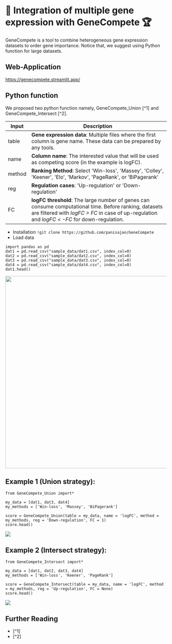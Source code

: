 # 🧬 Integration of multiple gene expression with GeneCompete 🏆

GeneCompete is a tool to combine heterogeneous gene expression datasets to order gene importance. Notice that, we suggest using Python function for large datasets.

## Web-Application

https://genecompete.streamlit.app/

## Python function

We proposed two python function namely, GeneCompete_Union [^1] and GeneCompete_Intersect [^2].

Input | Description
 ------------ | ------------- 
table | **Gene expression data**: Multiple files where the first column is gene name. These data can be prepared by any tools.
name | **Column name**: The interested value that will be used as competing score (in the example is logFC).
method | **Ranking Method**: Select 'Win-loss', 'Massey', 'Colley', 'Keener', 'Elo', 'Markov', 'PageRank', or 'BiPagerank'
reg | **Regulation cases**: 'Up-regulation' or 'Down-regulation'
FC | **logFC threshold**: The large number of genes can consume computational time. Before ranking, datasets are filtered with *logFC > FC* in case of up-regulation and *logFC < -FC* for down-regulation.

- Installation
```!git clone https://github.com/panisajan/GeneCompete```
- Load data
```
import pandas as pd
dat1 = pd.read_csv("sample_data/dat1.csv", index_col=0)
dat2 = pd.read_csv("sample_data/dat2.csv", index_col=0)
dat3 = pd.read_csv("sample_data/dat3.csv", index_col=0)
dat4 = pd.read_csv("sample_data/dat4.csv", index_col=0)
dat1.head()
```
<img src='figure/Fig1.png' width="600">

## Example 1 (Union strategy):
```
from GeneCompete_Union import*

my_data = [dat1, dat3, dat4]
my_methods = ['Win-loss', 'Massey', 'BiPagerank']

score = GeneCompete_Union(table = my_data, name = 'logFC', method = my_methods, reg = 'Down-regulation', FC = 1)
score.head()
```
<img src='figure/Fig2.png'>

## Example 2 (Intersect strategy):
```
from GeneCompete_Intersect import*

my_data = [dat1, dat2, dat3, dat4]
my_methods = ['Win-loss', 'Keener', 'PageRank']

score = GeneCompete_Intersect(table = my_data, name = 'logFC', method = my_methods, reg = 'Up-regulation', FC = None)
score.head()
```
<img src='figure/Fig3.png'>

## Further Reading

- [^1]
- [^2]

